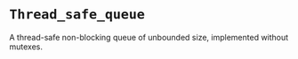 # `Thread_safe_queue`

A thread-safe non-blocking queue of unbounded size, implemented
without mutexes.
